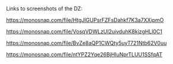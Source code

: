 Links to screenshots of the DZ:

https://monosnap.com/file/HtgJlGUPsrFZFsDahkf7K3a7XXipmO

https://monosnap.com/file/VosqVDWLzUI2uivduhK8kjzgHLl0C1

https://monosnap.com/file/BvZe8aQP1CWQty5uyT721Ntb62V0uu

https://monosnap.com/file/ntYPZ2Yqe26BjHIuNprTLUU1SSfqAT